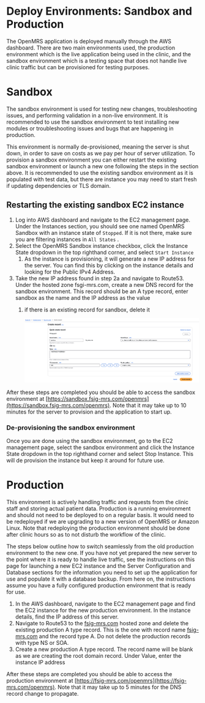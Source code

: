 # Deploy Environments: Sandbox and Production

The OpenMRS application is deployed manually through the AWS dashboard. There are two main environments used, the production environment which is the live application being used in the clinic, and the sandbox environment which is a testing space that does not handle live clinic traffic but can be provisioned for testing purposes. 

# Sandbox

The sandbox environment is used for testing new changes, troubleshooting issues, and performing validation in a non-live environment. It is recommended to use the sandbox environment to test installing new modules or troubleshooting issues and bugs that are happening in production. 

This environment is normally de-provisioned, meaning the server is shut down, in order to save on costs as we pay per hour of server utilization. To provision a sandbox environment you can either restart the existing sandbox environment or launch a new one following the steps in the section above. It is recommended to use the existing sandbox environment as it is populated with test data, but there are instance you may need to start fresh if updating dependencies or TLS domain. 

## Restarting the existing sandbox EC2 instance

1. Log into AWS dashboard and navigate to the EC2 management page. Under the Instances section, you should see one named OpenMRS Sandbox with an instance state of `Stopped`. If it is not there, make sure you are filtering instances in `All States` . 
2. Select the OpenMRS Sandbox instance checkbox, click the Instance State dropdown in the top righthand corner, and select `Start Instance` 
    1. As the instance is provisioning, it will generate a new IP address for the server. You can find this by clicking on the instance details and looking for the Public IPv4 Address. 
3. Take the new IP address found in step 2a and navigate to Route53. Under the hosted zone fsgi-mrs.com, create a new DNS record for the sandbox environment. This record should be an A type record, enter sandbox as the name and the IP address as the value
    1. if there is an existing record for sandbox, delete it
        
        ![Screenshot 2024-12-19 at 12.54.00 PM.png](Deploy%20Environments%20Sandbox%20and%20Production%2015a937b90447800c8dacc7804e71b6d4/Screenshot_2024-12-19_at_12.54.00_PM.png)
        

After these steps are completed you should be able to access the sandbox environment at [https://sandbox.fsig-mrs.com/openmrs](https://sandbox.fsig-mrs.com/openmrs). Note that it may take up to 10 minutes for the server to provision and the application to start up. 

### De-provisioning the sandbox environment

Once you are done using the sandbox environment, go to the EC2 management page, select the sandbox environment and click the Instance State dropdown in the top righthand corner and select Stop Instance. This will de provision the instance but keep it around for future use. 

# Production

This environment is actively handling traffic and requests from the clinic staff and storing actual patient data. Production is a running environment and should not need to be deployed to on a regular basis. It would need to be redeployed if we are upgrading to a new version of OpenMRS or Amazon Linux. Note that redeploying the production environment should be done after clinic hours so as to not disturb the workflow of the clinic. 

The steps below outline how to switch seamlessly from the old production environment to the new one. If you have not yet prepared the new server to the point where it is ready to handle live traffic, see the instructions on this page for launching a new EC2 instance and the Server Configuration and Database sections for the information you need to set up the application for use and populate it with a database backup. From here on, the instructions assume you have a fully configured production environment that is ready for use. 

1. In the AWS dashboard, navigate to the EC2 management page and find the EC2 instance for the new production environment. In the instance details, find the IP address of this server. 
2. Navigate to Route53 to the [fsig-mrs.com](http://fsig-mrs.com) hosted zone and delete the existing production A type record. This is the one with record name [fsig-mrs.com](http://fsig-mrs.com) and the record type A. Do not delete the production records with type NS or SOA. 
3. Create a new production A type record. The record name will be blank as we are creating the root domain record. Under Value, enter the instance IP address

After these steps are completed you should be able to access the production environment at [https://fsig-mrs.com/openmrs](https://fsig-mrs.com/openmrs). Note that it may take up to 5 minutes for the DNS record change to propagate.